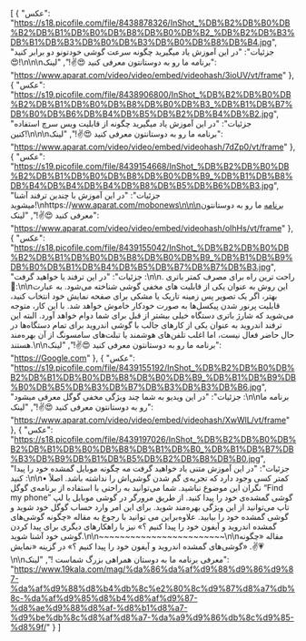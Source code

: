 [
  {
    "عکس": "https://s18.picofile.com/file/8438878326/InShot_%DB%B2%DB%B0%DB%B2%DB%B1%DB%B0%DB%B8%DB%B0%DB%B2_%DB%B2%DB%B3%DB%B1%DB%B3%DB%B0%DB%B3%DB%B0%DB%B8%DB%B4.jpg",
    "جزئیات": "در این آموزش یاد میگیرید چگونه سرعت گوشی خودتونو دو برابر کنید 😍!\n‌\n‌\nبرنامه ما رو به دوستانتون معرفی کنید 😍✌️!",
    "لینک": "https://www.aparat.com/video/video/embed/videohash/3ioUV/vt/frame"
  },
  {
    "عکس": "https://s19.picofile.com/file/8438906800/InShot_%DB%B2%DB%B0%DB%B2%DB%B1%DB%B0%DB%B8%DB%B0%DB%B3_%DB%B1%DB%B7%DB%B0%DB%B6%DB%B4%DB%B5%DB%B2%DB%B4%DB%B2.jpg",
    "جزئیات": "در این آموزش یاد میگیرید چگونه از قابلیت ویس سرچ استفاده کنین!\n‌\n‌\nبرنامه ما رو به دوستانتون معرفی کنید 😍✌️!",
    "لینک": "https://www.aparat.com/video/video/embed/videohash/7dZp0/vt/frame"
  },
  {
    "عکس": "https://s19.picofile.com/file/8439154668/InShot_%DB%B2%DB%B0%DB%B2%DB%B1%DB%B0%DB%B8%DB%B0%DB%B9_%DB%B1%DB%B8%DB%B4%DB%B4%DB%B4%DB%B8%DB%B5%DB%B6%DB%B3.jpg",
    "جزئیات": "در این آموزش با چندین ترفند آشنا میشوید!\nhttps://www.aparat.com/mobonews\n‌\n‌\nبرنامه ما رو به دوستانتون معرفی کنید 😍✌️!",
    "لینک": "https://www.aparat.com/video/video/embed/videohash/oIhHs/vt/frame"
  },
  {
    "عکس": "https://s18.picofile.com/file/8439155042/InShot_%DB%B2%DB%B0%DB%B2%DB%B1%DB%B0%DB%B8%DB%B0%DB%B9_%DB%B1%DB%B9%DB%B0%DB%B1%DB%B4%DB%B5%DB%B7%DB%B7%DB%B3.jpg",
    "جزئیات": "در این ترفند یا خواهید گرفت :\n‌\n. راحت ترین راه برای مصرف کمتر باتری 🔋:\n‌\nاین روش به عنوان یکی از قابلیت های مخفی گوشی شناخته می‌شود. به عبارت بهتر، اگر یک تصویر پس زمینه تاریک یا مشکی برای صفحه نمایش خود انتخاب کنید، قابلیت پرنور شدن پیکسل‌ها به صورت خودکار خاموش خواهد شد. با این کار، متوجه می‌شوید که شارژ باتری دستگاه خیلی بیشتر از قبل برای شما دوام خواهد آورد. البته این ترفند اندروید به عنوان یکی از کارهای جالب با گوشی اندروید برای تمام دستگاه‌ها در حال حاضر فعال نیست، اما اغلب تلفن‌های هوشمند یا تبلت‌های سامسونگ از آن بهره‌مند هستند.\n‌\nبرنامه ما رو به دوستانتون معرفی کنید 😍✌️!",
    "لینک": "https://Google.com"
  },
  {
    "عکس": "https://s19.picofile.com/file/8439155192/InShot_%DB%B2%DB%B0%DB%B2%DB%B1%DB%B0%DB%B8%DB%B0%DB%B9_%DB%B1%DB%B9%DB%B0%DB%B5%DB%B3%DB%B7%DB%B3%DB%B3%DB%B6.jpg",
    "جزئیات": "در این ویدیو به شما چند ویژگی مخفی گوگل معرفی میشود :\n\nبرنامه ما رو به دوستانتون معرفی کنید 😍✌️!",
    "لینک": "https://www.aparat.com/video/video/embed/videohash/XwWlL/vt/frame"
  },
  {
    "عکس": "https://s18.picofile.com/file/8439197026/InShot_%DB%B2%DB%B0%DB%B2%DB%B1%DB%B0%DB%B8%DB%B1%DB%B0_%DB%B1%DB%B7%DB%B3%DB%B9%DB%B1%DB%B5%DB%B2%DB%B8%DB%B0.jpg",
    "جزئیات": "در این آموزش متنی یاد خواهید گرفت مه چگونه موبایل گمشده خود را پیدا کنید :\n‌\n• کمتر کسی وجود دارد که تجربه‌ی گم شدن گوشی‌اش را نداشته باشد. اصلاً نگران این موضوع نباشید. شما می‌توانید به راحتی با استفاده از برنامه‌ی گوگل “Find my phone” گوشی گمشده‌ی خود را پیدا کنید. از طریق مرورگر در گوشی موبایل یا لپ تاپ می‌توانید از این ویژگی بهره‌مند شوید. برای این امر وارد حساب گوگل خود شوید و گوشی گمشده خود را بیابید. علاوه‌بر‌این می توانید با رجوع به مقاله «چگونه گوشی‌های گمشده اندروید و آیفون خود را پیدا کنیم ؟» نیز با راهکارهای دیگری برای پیدا کردن گوشی خود آشنا شوید.\n‌\n~~~~~~~~~~~~~~~~~~~~~~~~\n‌\nمقاله «چگونه گوشی‌های گمشده اندروید و آیفون خود را پیدا کنیم ؟» در گزینه «نمایش» .✌️💗\n‌\nمعرفی برنامه ما به دوستان همراهی بزرگ شماست !",
    "لینک": "https://www.19kala.com/mag/%da%86%da%af%d9%88%d9%86%d9%87-%da%af%d9%88%d8%b4%db%8c%e2%80%8c%d9%87%d8%a7%db%8c-%da%af%d9%85%d8%b4%d8%af%d9%87-%d8%ae%d9%88%d8%af-%d8%b1%d8%a7-%d9%be%db%8c%d8%af%d8%a7-%da%a9%d9%86%db%8c%d9%85-%d8%9f/"
  }
]
